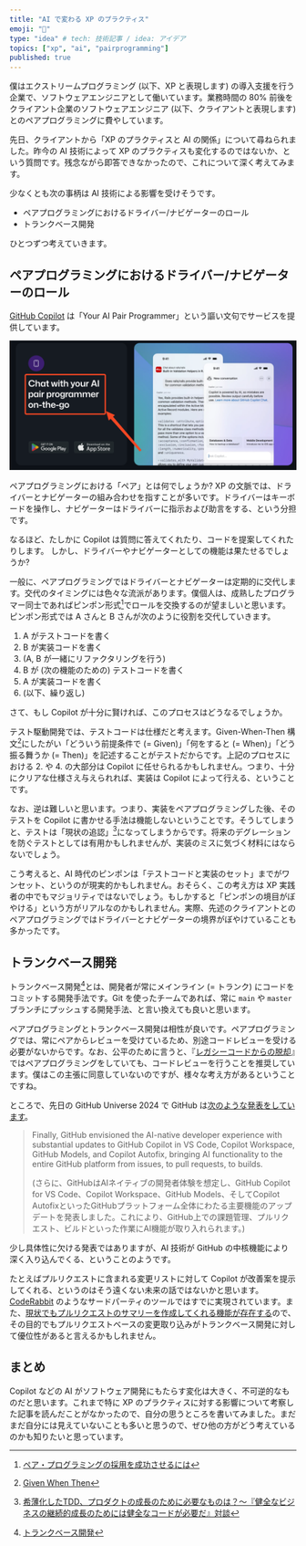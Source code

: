 ```yaml
---
title: "AI で変わる XP のプラクティス"
emoji: "👥"
type: "idea" # tech: 技術記事 / idea: アイデア
topics: ["xp", "ai", "pairprogramming"]
published: true
---
```


僕はエクストリームプログラミング (以下、XP と表現します) の導入支援を行う企業で、ソフトウェアエンジニアとして働いています。業務時間の 80% 前後をクライアント企業のソフトウェアエンジニア (以下、クライアントと表現します) とのペアプログラミングに費やしています。

先日、クライアントから「XP のプラクティスと AI の関係」について尋ねられました。昨今の AI 技術によって XP のプラクティスも変化するのではないか、という質問です。残念ながら即答できなかったので、これについて深く考えてみます。

少なくとも次の事柄は AI 技術による影響を受けそうです。

* ペアプログラミングにおけるドライバー/ナビゲーターのロール
* トランクベース開発

ひとつずつ考えていきます。

## ペアプログラミングにおけるドライバー/ナビゲーターのロール

[GitHub Copilot](https://github.com/features/copilot) は「Your AI Pair Programmer」という謳い文句でサービスを提供しています。

![GitHub Copilot](/images/extreme-programming-powered-by-ai/github-copilot-ai-pair-programmer.png)

ペアプログラミングにおける「ペア」とは何でしょうか? XP の文脈では、ドライバーとナビゲーターの組み合わせを指すことが多いです。ドライバーはキーボードを操作し、ナビゲーターはドライバーに指示および助言をする、という分担です。

なるほど、たしかに Copilot は質問に答えてくれたり、コードを提案してくれたりします。 しかし、ドライバーやナビゲーターとしての機能は果たせるでしょうか?

一般に、ペアプログラミングではドライバーとナビゲーターは定期的に交代します。交代のタイミングには色々な流派があります。僕個人は、成熟したプログラマー同士であればピンポン形式[^1]でロールを交換するのが望ましいと思います。ピンポン形式では A さんと B さんが次のように役割を交代していきます。

[^1]: [ペア・プログラミングの採用を成功させるには](https://www.infoq.com/jp/articles/adopting-pair-programming/)

1. A がテストコードを書く
2. B が実装コードを書く
3. (A, B が一緒にリファクタリングを行う)
4. B が (次の機能のための) テストコードを書く
5. A が実装コードを書く
6. (以下、繰り返し)

さて、もし Copilot が十分に賢ければ、このプロセスはどうなるでしょうか。 

テスト駆動開発では、テストコードは仕様だと考えます。Given-When-Then 構文[^2]にしたがい「どういう前提条件で (= Given)」「何をすると (= When)」「どう振る舞うか (= Then)」を記述することがテストだからです。上記のプロセスにおける 2. や 4. の大部分は Copilot に任せられるかもしれません。つまり、十分にクリアな仕様さえ与えられれば、実装は Copilot によって行える、ということです。

[^2]: [Given When Then](https://martinfowler.com/bliki/GivenWhenThen.html)

なお、逆は難しいと思います。つまり、実装をペアプログラミングした後、そのテストを Copilot に書かせる手法は機能しないということです。そうしてしまうと、テストは「現状の追認」[^3]になってしまうからです。将来のデグレーションを防ぐテストとしては有用かもしれませんが、実装のミスに気づく材料にはならないでしょう。

[^3]: [希薄化したTDD、プロダクトの成長のために必要なものは？〜『健全なビジネスの継続的成長のためには健全なコードが必要だ』対談](https://twop.agile.esm.co.jp/what-do-we-need-for-growth-of-future-65c43b5a8fe2)

こう考えると、AI 時代のピンポンは「テストコードと実装のセット」までがワンセット、というのが現実的かもしれません。おそらく、この考え方は XP 実践者の中でもマジョリティではないでしょう。もしかすると「ピンポンの境目がぼやける」という方がリアルなのかもしれません。実際、先述のクライアントとのペアプログラミングではドライバーとナビゲーターの境界がぼやけていることも多かったです。

## トランクベース開発

トランクベース開発[^4]とは、開発者が常にメインライン (= トランク) にコードをコミットする開発手法です。Git を使ったチームであれば、常に `main` や `master` ブランチにプッシュする開発手法、と言い換えても良いと思います。

[^4]: [トランクベース開発](https://www.atlassian.com/ja/continuous-delivery/continuous-integration/trunk-based-development)

ペアプログラミングとトランクベース開発は相性が良いです。ペアプログラミングでは、常にペアからレビューを受けているため、別途コードレビューを受ける必要がないからです。なお、公平のために言うと、『[レガシーコードからの脱却](https://www.oreilly.co.jp/books/9784873118864/)』ではペアプログラミングをしていても、コードレビューを行うことを推奨しています。僕はこの主張に同意していないのですが、様々な考え方があるということですね。

ところで、先日の GitHub Universe 2024 で GitHub は[次のような発表をしています](https://github.com/newsroom/press-releases/github-universe-2024)。

> Finally, GitHub envisioned the AI-native developer experience with substantial updates to GitHub Copilot in VS Code, Copilot Workspace, GitHub Models, and Copilot Autofix, bringing AI functionality to the entire GitHub platform from issues, to pull requests, to builds.
> 
> (さらに、GitHubはAIネイティブの開発者体験を想定し、GitHub Copilot for VS Code、Copilot Workspace、GitHub Models、そしてCopilot AutofixといったGitHubプラットフォーム全体にわたる主要機能のアップデートを発表しました。これにより、GitHub上での課題管理、プルリクエスト、ビルドといった作業にAI機能が取り入れられます。)

少し具体性に欠ける発表ではありますが、AI 技術が GitHub の中核機能により深く入り込んでくる、ということのようです。

たとえばプルリクエストに含まれる変更リストに対して Copilot が改善案を提示してくれる、というのはそう遠くない未来の話ではないかと思います。[CodeRabbit](https://www.coderabbit.ai) のようなサードパーティのツールではすでに実現されています。また、[現状でもプルリクエストのサマリーを作成してくれる機能が存在する](https://docs.github.com/ja/enterprise-cloud@latest/copilot/responsible-use-of-github-copilot-features/responsible-use-of-github-copilot-pull-request-summaries)ので、その目的でもプルリクエストベースの変更取り込みがトランクベース開発に対して優位性があると言えるかもしれません。

## まとめ

Copilot などの AI がソフトウェア開発にもたらす変化は大きく、不可逆的なものだと思います。これまで特に XP のプラクティスに対する影響について考察した記事を読んだことがなかったので、自分の思うところを書いてみました。まだまだ自分には見えていないことも多いと思うので、ぜひ他の方がどう考えているのかも知りたいと思っています。
